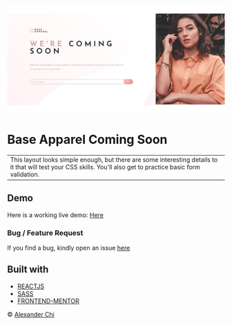 # ![Base Apparel Coming Soon](https://raw.githubusercontent.com/alexandercds/base-apparel-coming-soon-master/master/src/assets/images/preview.jpg)
# Base Apparel Coming Soon
<table>
<tr>
<td>
    This layout looks simple enough, but there are some interesting details to it that will test your CSS skills. You'll also get to practice basic form validation.
</td>
</tr>
</table>


## Demo
Here is a working live demo: [Here](https://alexandercds.github.io/base-apparel-coming-soon-master/)

### Bug / Feature Request

If you find a bug, kindly open an issue [here](https://github.com/alexandercds/base-apparel-coming-soon-master/issues/new)

## Built with 

- [REACTJS](https://reactjs.org/)
- [SASS](https://sass-lang.com/)
- [FRONTEND-MENTOR](https://www.frontendmentor.io/challenges/)


© [Alexander Chi](https://alexandercd.dev/)
